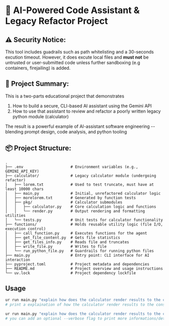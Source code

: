 # 🤖 AI-Powered Code Assistant & Legacy Refactor Project

## ⚠️ Security Notice:

This tool includes guadrails such as path whitelisting and a 30-seconds excution timeout. However, it does excute local files and **must not** be untrusted or user-submitted code unless further sandboxing (e.g containers, firejailing) is added.

## 🧠 Project Summary:

This is a two-parts educational project that demonstrates

1. How to build a secure, CLI-based AI assistant using the Gemini API
2. How to use that assistant to review and refactor a poorly written legacy python module (calculator)

The result is a powerful example of AI-assistant software engineering -- blending prompt design, code analysis, and python tooling

## 📦 Project Structure:
```
.
├── .env                     # Environment variables (e.g., GEMINI_API_KEY)
├── calculator/              # Legacy calculator module (undergoing refactor)
│   ├── lorem.txt            # Used to test truncate, must have at least 10000 chars
│   ├── main.py              # Initial, unrefactored calculator logic
│   ├── morelorem.txt        # Generated by function tests
│   ├── pkg/                 # Calculator submodules
│   │   ├── calculator.py    # Core calculation logic and functions
│   │   └── render.py        # Output rendering and formatting utilities
│   └── tests.py             # Unit tests for calculator functionality
├── functions/               # Holds reusable utility logic (file I/O, execution control)
│   ├── call_function.py     # Executes functions for the agent
│   ├── get_file_content.py  # Gets file statistics
│   ├── get_files_info.py    # Reads file and truncates
│   ├── write_file.py        # Writes to file
│   └── run_python_file.py   # Guardrails for running python files
├── main.py                  # Entry point: CLI interface for AI interaction
├── pyproject.toml           # Project metadata and dependencies
├── README.md                # Project overview and usage instructions
└── uv.lock                  # Project dependency lockfile
```

## Usage

```py
ur run main.py "explain how does the calculator render results to the console."
# print a explaination of how the calculator render results to the console

ur run main.py "explain how does the calculator render results to the console." --verbose
# you can add an optional --verbose flag to print more informations/details.
```

